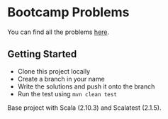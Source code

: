 # Bootcamp Problems

You can find all the problems [here](https://indix-engineering.atlassian.net/wiki/display/BC/Software+Engineering+Bootcamp).

## Getting Started
- Clone this project locally
- Create a branch in your name
- Write the solutions and push it onto the branch
- Run the test using `mvn clean test`

Base project with Scala (2.10.3) and Scalatest (2.1.5).
